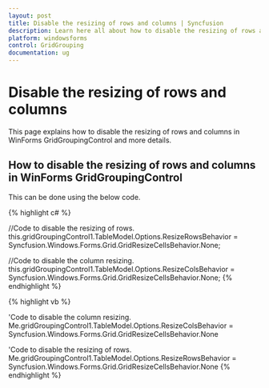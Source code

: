 ```yaml
---
layout: post
title: Disable the resizing of rows and columns | Syncfusion
description: Learn here all about how to disable the resizing of rows and columns of Syncfusion Windows Forms GridGroupingControl and more.
platform: windowsforms
control: GridGrouping
documentation: ug
---
```


# Disable the resizing of rows and columns

This page explains how to disable the resizing of rows and columns in WinForms GridGroupingControl and more details.

## How to disable the resizing of rows and columns in WinForms GridGroupingControl

This can be done using the below code.

 
{% highlight c# %}

//Code to disable the resizing of rows.
this.gridGroupingControl1.TableModel.Options.ResizeRowsBehavior = Syncfusion.Windows.Forms.Grid.GridResizeCellsBehavior.None;

//Code to disable the column resizing.
this.gridGroupingControl1.TableModel.Options.ResizeColsBehavior = Syncfusion.Windows.Forms.Grid.GridResizeCellsBehavior.None;
{% endhighlight  %}

{% highlight vb %}

'Code to disable the column resizing.
Me.gridGroupingControl1.TableModel.Options.ResizeColsBehavior = Syncfusion.Windows.Forms.Grid.GridResizeCellsBehavior.None

'Code to disable the resizing of rows.
Me.gridGroupingControl1.TableModel.Options.ResizeRowsBehavior = Syncfusion.Windows.Forms.Grid.GridResizeCellsBehavior.None
{% endhighlight  %}